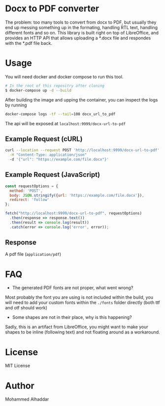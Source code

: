 # Docx to PDF converter
The problem: too many tools to convert from docx to PDF, but usually they end up messing something up in the formating, handling RTL text, handling different fonts and so on. This library is built right on top of LibreOffice, and provides an HTTP API that allows uploading a *.docx file and respondes with the *.pdf file back.


# Usage
You will need docker and docker compose to run this tool.

```sh
# In the root of this repositry after cloning
$ docker-compose up -d --build
```

After building the image and upping the container, you can inspect the logs by running
```sh
docker-compose logs -tf --tail=100 docx_url_to_pdf
```

The api will be exposed at `localhost:9999/docx-url-to-pdf`

## Example Request (cURL)
```sh
curl --location --request POST 'http://localhost:9999/docx-url-to-pdf' \
  -H "Content-Type: application/json"
  -d '{"url": "https://example.com/file.docx"}'
```

## Example Request (JavaScript)
```js
const requestOptions = {
  method: 'POST',
  body: JSON.stringify({url: 'https://example.com/file.docx'}),
  redirect: 'follow'
};

fetch("http://localhost:9999/docx-url-to-pdf", requestOptions)
  .then(response => response.text())
  .then(result => console.log(result))
  .catch(error => console.log('error', error));
```

## Response
A pdf file (`application/pdf`)

# FAQ
- The generated PDF fonts are not proper, what went wrong?

Most probably the font you are using is not included within the build, you will need to add your custom fonts within the `./fonts` folder directly (both ttf and otf should work)

- Some shapes are not in their place, why is this happening?

Sadly, this is an artifact from LibreOffice, you might want to make your shapes to be inline (following text) and not floating around as a workaround.


# License
MIT License

# Author
Mohammed Alhaddar
